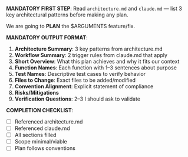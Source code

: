 **MANDATORY FIRST STEP**: Read `architecture.md` and `claude.md` — list 3 key architectural patterns before making any plan.

We are going to **PLAN** the $ARGUMENTS feature/fix.

**MANDATORY OUTPUT FORMAT**:
1. **Architecture Summary**: 3 key patterns from architecture.md
2. **Workflow Summary**: 2 trigger rules from claude.md that apply
3. **Short Overview**: What this plan achieves and why it fits our context
4. **Function Names**: Each function with 1–3 sentences about purpose
5. **Test Names**: Descriptive test cases to verify behavior
6. **Files to Change**: Exact files to be added/modified
7. **Convention Alignment**: Explicit statement of compliance
8. **Risks/Mitigations**
9. **Verification Questions**: 2–3 I should ask to validate

**COMPLETION CHECKLIST**:
- [ ] Referenced architecture.md
- [ ] Referenced claude.md
- [ ] All sections filled
- [ ] Scope minimal/viable
- [ ] Plan follows conventions

